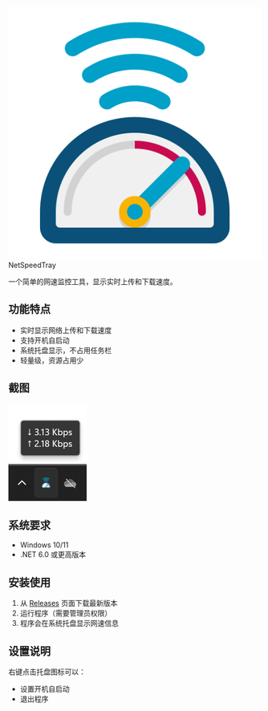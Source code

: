 ![|24](docs/images/icon.png) NetSpeedTray

一个简单的网速监控工具，显示实时上传和下载速度。

## 功能特点

- 实时显示网络上传和下载速度
- 支持开机自启动
- 系统托盘显示，不占用任务栏
- 轻量级，资源占用少

## 截图

![程序截图](docs/images/screenshot.png)

## 系统要求

- Windows 10/11
- .NET 6.0 或更高版本

## 安装使用

1. 从 [Releases](../../releases) 页面下载最新版本
2. 运行程序（需要管理员权限）
3. 程序会在系统托盘显示网速信息

## 设置说明

右键点击托盘图标可以：
- 设置开机自启动
- 退出程序 

